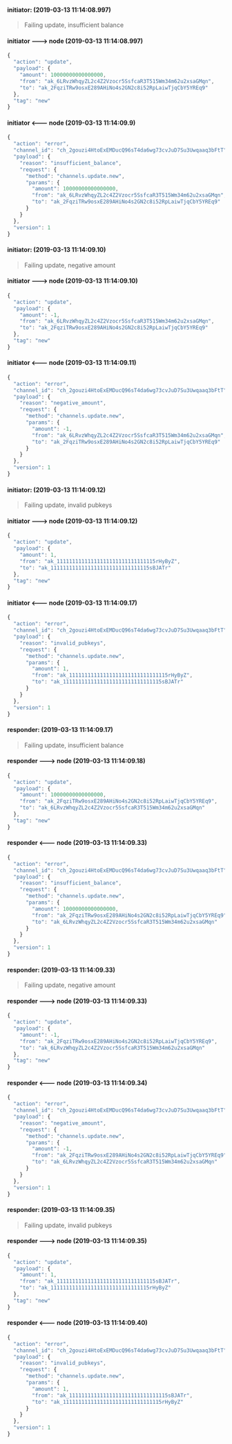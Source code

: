 
#### initiator: (2019-03-13 11:14:08.997)
> Failing update, insufficient balance

#### initiator ---> node (2019-03-13 11:14:08.997)
```javascript
{
  "action": "update",
  "payload": {
    "amount": 10000000000000000,
    "from": "ak_6LRvzWhqyZL2c4Z2Vzocr5SsfcaR3T515Wm34m62u2xsaGMqn",
    "to": "ak_2FqziTRw9osxE289AHiNo4s2GN2c8i52RpLaiwTjqCbY5YREq9"
  },
  "tag": "new"
}
```

#### initiator <--- node (2019-03-13 11:14:09.9)
```javascript
{
  "action": "error",
  "channel_id": "ch_2gouzi4HtoExEMDucQ96sT4da6wg73cvJuD7Su3Uwqaaq3bFtT",
  "payload": {
    "reason": "insufficient_balance",
    "request": {
      "method": "channels.update.new",
      "params": {
        "amount": 10000000000000000,
        "from": "ak_6LRvzWhqyZL2c4Z2Vzocr5SsfcaR3T515Wm34m62u2xsaGMqn",
        "to": "ak_2FqziTRw9osxE289AHiNo4s2GN2c8i52RpLaiwTjqCbY5YREq9"
      }
    }
  },
  "version": 1
}
```

#### initiator: (2019-03-13 11:14:09.10)
> Failing update, negative amount

#### initiator ---> node (2019-03-13 11:14:09.10)
```javascript
{
  "action": "update",
  "payload": {
    "amount": -1,
    "from": "ak_6LRvzWhqyZL2c4Z2Vzocr5SsfcaR3T515Wm34m62u2xsaGMqn",
    "to": "ak_2FqziTRw9osxE289AHiNo4s2GN2c8i52RpLaiwTjqCbY5YREq9"
  },
  "tag": "new"
}
```

#### initiator <--- node (2019-03-13 11:14:09.11)
```javascript
{
  "action": "error",
  "channel_id": "ch_2gouzi4HtoExEMDucQ96sT4da6wg73cvJuD7Su3Uwqaaq3bFtT",
  "payload": {
    "reason": "negative_amount",
    "request": {
      "method": "channels.update.new",
      "params": {
        "amount": -1,
        "from": "ak_6LRvzWhqyZL2c4Z2Vzocr5SsfcaR3T515Wm34m62u2xsaGMqn",
        "to": "ak_2FqziTRw9osxE289AHiNo4s2GN2c8i52RpLaiwTjqCbY5YREq9"
      }
    }
  },
  "version": 1
}
```

#### initiator: (2019-03-13 11:14:09.12)
> Failing update, invalid pubkeys

#### initiator ---> node (2019-03-13 11:14:09.12)
```javascript
{
  "action": "update",
  "payload": {
    "amount": 1,
    "from": "ak_11111111111111111111111111111115rHyByZ",
    "to": "ak_11111111111111111111111111111115sBJATr"
  },
  "tag": "new"
}
```

#### initiator <--- node (2019-03-13 11:14:09.17)
```javascript
{
  "action": "error",
  "channel_id": "ch_2gouzi4HtoExEMDucQ96sT4da6wg73cvJuD7Su3Uwqaaq3bFtT",
  "payload": {
    "reason": "invalid_pubkeys",
    "request": {
      "method": "channels.update.new",
      "params": {
        "amount": 1,
        "from": "ak_11111111111111111111111111111115rHyByZ",
        "to": "ak_11111111111111111111111111111115sBJATr"
      }
    }
  },
  "version": 1
}
```

#### responder: (2019-03-13 11:14:09.17)
> Failing update, insufficient balance

#### responder ---> node (2019-03-13 11:14:09.18)
```javascript
{
  "action": "update",
  "payload": {
    "amount": 10000000000000000,
    "from": "ak_2FqziTRw9osxE289AHiNo4s2GN2c8i52RpLaiwTjqCbY5YREq9",
    "to": "ak_6LRvzWhqyZL2c4Z2Vzocr5SsfcaR3T515Wm34m62u2xsaGMqn"
  },
  "tag": "new"
}
```

#### responder <--- node (2019-03-13 11:14:09.33)
```javascript
{
  "action": "error",
  "channel_id": "ch_2gouzi4HtoExEMDucQ96sT4da6wg73cvJuD7Su3Uwqaaq3bFtT",
  "payload": {
    "reason": "insufficient_balance",
    "request": {
      "method": "channels.update.new",
      "params": {
        "amount": 10000000000000000,
        "from": "ak_2FqziTRw9osxE289AHiNo4s2GN2c8i52RpLaiwTjqCbY5YREq9",
        "to": "ak_6LRvzWhqyZL2c4Z2Vzocr5SsfcaR3T515Wm34m62u2xsaGMqn"
      }
    }
  },
  "version": 1
}
```

#### responder: (2019-03-13 11:14:09.33)
> Failing update, negative amount

#### responder ---> node (2019-03-13 11:14:09.33)
```javascript
{
  "action": "update",
  "payload": {
    "amount": -1,
    "from": "ak_2FqziTRw9osxE289AHiNo4s2GN2c8i52RpLaiwTjqCbY5YREq9",
    "to": "ak_6LRvzWhqyZL2c4Z2Vzocr5SsfcaR3T515Wm34m62u2xsaGMqn"
  },
  "tag": "new"
}
```

#### responder <--- node (2019-03-13 11:14:09.34)
```javascript
{
  "action": "error",
  "channel_id": "ch_2gouzi4HtoExEMDucQ96sT4da6wg73cvJuD7Su3Uwqaaq3bFtT",
  "payload": {
    "reason": "negative_amount",
    "request": {
      "method": "channels.update.new",
      "params": {
        "amount": -1,
        "from": "ak_2FqziTRw9osxE289AHiNo4s2GN2c8i52RpLaiwTjqCbY5YREq9",
        "to": "ak_6LRvzWhqyZL2c4Z2Vzocr5SsfcaR3T515Wm34m62u2xsaGMqn"
      }
    }
  },
  "version": 1
}
```

#### responder: (2019-03-13 11:14:09.35)
> Failing update, invalid pubkeys

#### responder ---> node (2019-03-13 11:14:09.35)
```javascript
{
  "action": "update",
  "payload": {
    "amount": 1,
    "from": "ak_11111111111111111111111111111115sBJATr",
    "to": "ak_11111111111111111111111111111115rHyByZ"
  },
  "tag": "new"
}
```

#### responder <--- node (2019-03-13 11:14:09.40)
```javascript
{
  "action": "error",
  "channel_id": "ch_2gouzi4HtoExEMDucQ96sT4da6wg73cvJuD7Su3Uwqaaq3bFtT",
  "payload": {
    "reason": "invalid_pubkeys",
    "request": {
      "method": "channels.update.new",
      "params": {
        "amount": 1,
        "from": "ak_11111111111111111111111111111115sBJATr",
        "to": "ak_11111111111111111111111111111115rHyByZ"
      }
    }
  },
  "version": 1
}
```
